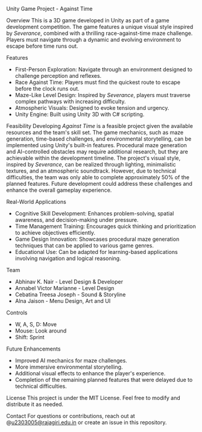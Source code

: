 Unity Game Project - Against Time

Overview
This is a 3D game developed in Unity as part of a game development competition. The game features a unique visual style inspired by *Severance*, combined with a thrilling race-against-time maze challenge. Players must navigate through a dynamic and evolving environment to escape before time runs out.

Features
- First-Person Exploration: Navigate through an environment designed to challenge perception and reflexes.
- Race Against Time: Players must find the quickest route to escape before the clock runs out.
- Maze-Like Level Design: Inspired by *Severance*, players must traverse complex pathways with increasing difficulty.
- Atmospheric Visuals: Designed to evoke tension and urgency.
- Unity Engine: Built using Unity 3D with C# scripting.

Feasibility
Developing *Against Time* is a feasible project given the available resources and the team's skill set. The game mechanics, such as maze generation, time-based challenges, and environmental storytelling, can be implemented using Unity's built-in features. Procedural maze generation and AI-controlled obstacles may require additional research, but they are achievable within the development timeline. The project's visual style, inspired by *Severance*, can be realized through lighting, minimalistic textures, and an atmospheric soundtrack. However, due to technical difficulties, the team was only able to complete approximately 50% of the planned features. Future development could address these challenges and enhance the overall gameplay experience.

Real-World Applications
- Cognitive Skill Development: Enhances problem-solving, spatial awareness, and decision-making under pressure.
- Time Management Training: Encourages quick thinking and prioritization to achieve objectives efficiently.
- Game Design Innovation: Showcases procedural maze generation techniques that can be applied to various game genres.
- Educational Use: Can be adapted for learning-based applications involving navigation and logical reasoning.

Team
- Abhinav K. Nair - Level Design & Developer
- Annabel Victor Marianne - Level Design
- Cebatina Treesa Joseph - Sound & Storyline
- Alna Jaison - Menu Design, Art and UI

Controls
- W, A, S, D: Move
- Mouse: Look around
- Shift: Sprint
 

Future Enhancements
- Improved AI mechanics for maze challenges.
- More immersive environmental storytelling.
- Additional visual effects to enhance the player's experience.
- Completion of the remaining planned features that were delayed due to technical difficulties.

License
This project is under the MIT License. Feel free to modify and distribute it as needed.

Contact
For questions or contributions, reach out at @u2303005@rajagiri.edu.in or create an issue in this repository.




